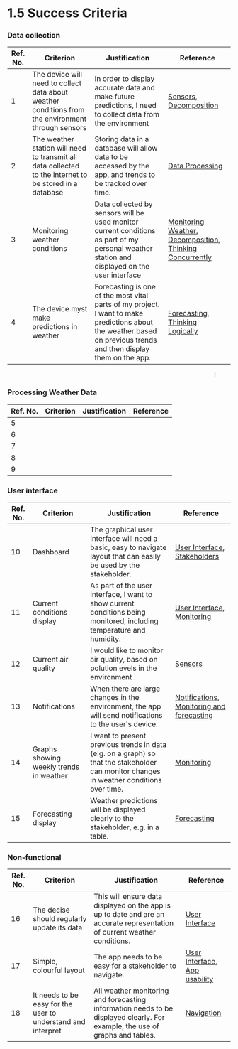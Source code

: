 # 1.5 Success Criteria

### Data collection

| Ref. No. | Criterion                                                                                               | Justification                                                                                                                                                     | Reference                                                                                                                                                                                                                                        |
| -------- | ------------------------------------------------------------------------------------------------------- | ----------------------------------------------------------------------------------------------------------------------------------------------------------------- | ------------------------------------------------------------------------------------------------------------------------------------------------------------------------------------------------------------------------------------------------ |
| 1        | The device will need to collect data about weather conditions from the environment through sensors      | In order to display accurate data and make future predictions, I need to collect data from the environment                                                        | [Sensors](1.4a-features-of-the-proposed-solution.md#sensors), [Decomposition](1.4b-computational-methods.md#thinking-procedurally-and-decomposition)                                                                                             |
| 2        | The weather station will need to transmit all data collected to the internet to be stored in a database | Storing data in a database will allow data to be accessed by the app, and trends to be tracked over time.                                                         | [Data Processing](1.4a-features-of-the-proposed-solution.md#data-collection)                                                                                                                                                                     |
| 3        | Monitoring weather conditions                                                                           | Data collected by sensors will be used monitor current conditions as part of my personal weather station and displayed on the user interface                      | [Monitoring Weather](1.4a-features-of-the-proposed-solution.md#monitoring), [Decomposition](1.4b-computational-methods.md#thinking-procedurally-and-decomposition), [Thinking Concurrently](1.4b-computational-methods.md#thinking-concurrently) |
| 4        | The device myst make predictions in weather                                                             | Forecasting is one of the most vital parts of my project. I want to make predictions about the weather based on previous trends and then display them on the app. | [Forecasting](1.4a-features-of-the-proposed-solution.md#forecasting), [Thinking Logically](1.4b-computational-methods.md#thinking-logically)                                                                                                     |

```
                                                                 |
```

### Processing Weather Data

| Ref. No. | Criterion | Justification | Reference |
| -------- | --------- | ------------- | --------- |
| 5        |           |               |           |
| 6        |           |               |           |
| 7        |           |               |           |
| 8        |           |               |           |
| 9        |           |               |           |

### User interface

| Ref. No. | Criterion                               | Justification                                                                                                                            | Reference                                                                                                                                                      |
| -------- | --------------------------------------- | ---------------------------------------------------------------------------------------------------------------------------------------- | -------------------------------------------------------------------------------------------------------------------------------------------------------------- |
| 10       | Dashboard                               | The graphical user interface will need a basic, easy to navigate layout that can easily be used by the stakeholder.                      | [User Interface](1.4a-features-of-the-proposed-solution.md#user-interface), [Stakeholders](1.2-stakeholders.md)                                                |
| 11       | Current conditions display              | As part of the user interface, I want to show current conditions being monitored, including temperature and humidity.                    | [User Interface](1.4a-features-of-the-proposed-solution.md#user-interface), [Monitoring](1.4a-features-of-the-proposed-solution.md#monitoring)                 |
| 12       | Current air quality                     | I would like to monitor air quality, based on polution evels in the environment .                                                        | [Sensors](1.4a-features-of-the-proposed-solution.md#sensors)                                                                                                   |
| 13       | Notifications                           | When there are large changes in the environment, the app will send notifications to the user's device.                                   | [Notifications](1.4a-features-of-the-proposed-solution.md#notifications), [Monitoring and forecasting](1.3-research-the-problem.md#monitoring-and-forecasting) |
| 14       | Graphs showing weekly trends in weather | I want to present previous trends in data (e.g. on a graph) so that the stakeholder can monitor changes in weather conditions over time. | [Monitoring](1.4a-features-of-the-proposed-solution.md#monitoring)                                                                                             |
| 15       | Forecasting display                     | Weather predictions will be displayed clearly to the stakeholder, e.g. in a table.                                                       | [Forecasting](1.4a-features-of-the-proposed-solution.md#forecasting)                                                                                           |

### Non-functional

| Ref. No. | Criterion                                                    | Justification                                                                                                                | Reference                                                                                                                                  |
| -------- | ------------------------------------------------------------ | ---------------------------------------------------------------------------------------------------------------------------- | ------------------------------------------------------------------------------------------------------------------------------------------ |
| 16       | The decise should regularly update its data                  | This will ensure data displayed on the app is up to date and are an accurate representation of current weather conditions.   | [User Interface](1.4a-features-of-the-proposed-solution.md#user-interface)                                                                 |
| 17       | Simple, colourful layout                                     | The app needs to be easy for a stakeholder to navigate.                                                                      | [User Interface](1.4a-features-of-the-proposed-solution.md#user-interface), [App usability](1.3-research-the-problem.md#app-and-usability) |
| 18       | It needs to be easy for the user to understand and interpret | All weather monitoring and forecasting information needs to be displayed clearly. For example, the use of graphs and tables. | [Navigation](1.3-research-the-problem.md#usability-1)                                                                                      |
